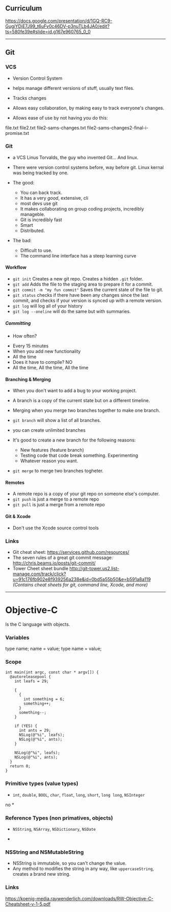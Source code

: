 ## Curriculum

https://docs.google.com/presentation/d/1GQ-RC9-GugiYDiE7J99_t6uFv0c46DV-p3nuTLb4JA0/edit?ts=580fe39e#slide=id.g167e960765_0_0

---

## Git

### VCS

- Version Control System
- helps manage different versions of stuff, usually text files.
- Tracks changes

- Allows easy collaboration, by making easy to track everyone's changes.
- Allows ease of use by not having you do this:

file.txt
file2.txt
file2-sams-changes.txt
file2-sams-changes2-final-i-promise.txt

### Git

- a VCS
Linus Torvalds, the guy who invented Git... And linux.

- There were version control systems before, way before git. Linux kernal was being tracked by one.

- The good:
  - You can back track.
  - It has a very _good_, extensive, cli
  - most devs use git
  - It makes collaborating on group coding projects, incredibly manageble.
  - Git is incredibly fast
  - Smart
  - Distributed.

- The bad:
  - Difficult to use.
  - The command line interface has a steep learning curve


#### Workflow

- `git init` Creates a new git repo. Creates a hidden `.git` folder. 
- `git add` Adds the file to the staging area to prepare it for a commit.
- `git commit -m "my fun commit"` Saves the current state of the file to git.
- `git status` checks if there have been any changes since the last commit, and checks if your version is synced up with a remote version.
- `git log` will log all of your history
- `git log --oneline` will do the same but with summaries.

##### Committing 

* How often?
 - Every 15 minutes
 - When you add new functionality
 - All the time
 - Does it have to compile? NO
 - All the time, All the time, All the time

#### Branching & Merging

- When you don't want to add a bug to your working project.
- A branch is a copy of the current state but on a different timeline. 
- Merging when you merge two branches together to make one branch.

- `git branch` will show a list of all branches.
- you can create unlimited branches

- It's good to create a new branch for the following reasons:
  * New features (feature branch)
  * Testing code that code break something. Experimenting
  * Whatever reason you want.

- `git merge` to merge two branches togheter.

#### Remotes

- A remote repo is a copy of your git repo on someone else's computer.
- `git push` is just a merge to a remote repo
- `git pull` is just a merge from a remote repo

#### Git & Xcode

- Don't use the Xcode source control tools

### Links

* Git cheat sheet: <https://services.github.com/resources/>
* The seven rules of a great git commit message: <http://chris.beams.io/posts/git-commit/>
* Tower Cheet sheet bundle <http://git-tower.us2.list-manage.com/track/click?u=91c176fb902e8f939256a238e&id=0bd5a55b50&e=b591a8a119> *(Contains cheat sheets for git, command line, Xcode, and more)*

---

# Objective-C

Is the C language with objects.

### Variables

type name;
name = value;
type name = value;

### Scope

```objc
int main(int argc, const char * argv[]) {
  @autoreleasepool {
    int leafs = 29;
  
    {
      {
        int something = 6;
        something++;
      }
      something--;
    }
    
    if (YES) {
      int ants = 29;
      NSLog(@"%i", leafs);
      NSLog(@"%i", ants);
    }
    
    NSLog(@"%i", leafs);
    NSLog(@"%i", ants);
  }
  return 0;
}
```

### Primitive types (value types)

- `int`, `double`, `BOOL`, `char`, `float`, `long`, `short`, `long long`, `NSInteger`

no *

### Reference Types (non primatives, objects)

- `NSString`, `NSArray`, `NSDictionary`, `NSDate`

*

### NSString and NSMutableString

- NSString is immutable, so you can't change the value.
- Any method to modifies the string in any way, like `uppercaseString`, creates a brand new string.

### Links

https://koenig-media.raywenderlich.com/downloads/RW-Objective-C-Cheatsheet-v-1-5.pdf